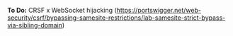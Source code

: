**To Do:** CRSF x WebSocket hijacking (https://portswigger.net/web-security/csrf/bypassing-samesite-restrictions/lab-samesite-strict-bypass-via-sibling-domain)